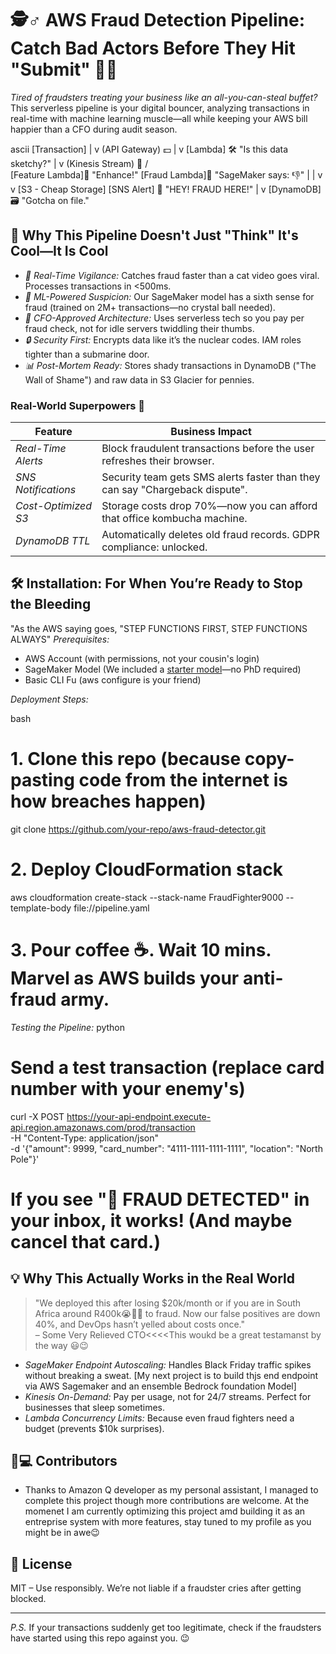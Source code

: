 # 🕵♂ AWS Fraud Detection Pipeline: Catch Bad Actors Before They Hit "Submit" 🚫💸

*Tired of fraudsters treating your business like an all-you-can-steal buffet?* This serverless pipeline is your digital bouncer, analyzing transactions in real-time with machine learning muscle—all while keeping your AWS bill happier than a CFO during audit season. 

ascii
                        [Transaction]
                             |
                             v
                    (API Gateway) 💵
                             |
                             v
             [Lambda] 🛠  "Is this data sketchy?"
                             |
                             v
                  (Kinesis Stream) 🌊
                      /             \
[Feature Lambda]🔧 "Enhance!"       [Fraud Lambda]🤖 "SageMaker says: 👎"
                     |                       |
                     v                       v
               [S3 - Cheap Storage]    [SNS Alert] 📢 "HEY! FRAUD HERE!"
                                      |
                                      v
                              [DynamoDB] 🗃 "Gotcha on file."


## 🌟 Why This Pipeline Doesn't Just "Think" It's Cool—It Is Cool

- *🚨 Real-Time Vigilance:* Catches fraud faster than a cat video goes viral. Processes transactions in <500ms.
- *🤖 ML-Powered Suspicion:* Our SageMaker model has a sixth sense for fraud (trained on 2M+ transactions—no crystal ball needed).
- *💸 CFO-Approved Architecture:* Uses serverless tech so you pay per fraud check, not for idle servers twiddling their thumbs.
- *🔒 Security First:* Encrypts data like it’s the nuclear codes. IAM roles tighter than a submarine door.
- *📊 Post-Mortem Ready:* Stores shady transactions in DynamoDB ("The Wall of Shame") and raw data in S3 Glacier for pennies.

### Real-World Superpowers 🦸

| Feature               | Business Impact                                                                 |
|-----------------------|---------------------------------------------------------------------------------|
| *Real-Time Alerts*  | Block fraudulent transactions before the user refreshes their browser.          |
| *SNS Notifications* | Security team gets SMS alerts faster than they can say "Chargeback dispute".    |
| *Cost-Optimized S3* | Storage costs drop 70%—now you can afford that office kombucha machine.         |
| *DynamoDB TTL*      | Automatically deletes old fraud records. GDPR compliance: unlocked.             |

## 🛠 Installation: For When You’re Ready to Stop the Bleeding
"As the AWS saying goes, "STEP FUNCTIONS FIRST, STEP FUNCTIONS ALWAYS"
*Prerequisites:*
- AWS Account (with permissions, not your cousin's login)
- SageMaker Model (We included a [starter model](MODEL.md)—no PhD required)
- Basic CLI Fu (aws configure is your friend)

*Deployment Steps:*

bash
# 1. Clone this repo (because copy-pasting code from the internet is how breaches happen)
git clone https://github.com/your-repo/aws-fraud-detector.git

# 2. Deploy CloudFormation stack
aws cloudformation create-stack --stack-name FraudFighter9000 --template-body file://pipeline.yaml

# 3. Pour coffee ☕. Wait 10 mins. Marvel as AWS builds your anti-fraud army.


*Testing the Pipeline:*
python
# Send a test transaction (replace card number with your enemy's)
curl -X POST https://your-api-endpoint.execute-api.region.amazonaws.com/prod/transaction \
  -H "Content-Type: application/json" \
  -d '{"amount": 9999, "card_number": "4111-1111-1111-1111", "location": "North Pole"}'

# If you see "🚨 FRAUD DETECTED" in your inbox, it works! (And maybe cancel that card.)


## 💡 Why This Actually Works in the Real World

> "We deployed this after losing $20k/month or if you are in South Africa around R400k😭😮‍💨 to fraud. Now our false positives are down 40%, and DevOps hasn’t yelled about costs once."  
> – Some Very Relieved CTO<<<<This woukd be a great testamanst by the way 😃😉

- *SageMaker Endpoint Autoscaling:* Handles Black Friday traffic spikes without breaking a sweat. [My next project is to build thjs end endpoint via AWS Sagemaker and an ensemble Bedrock foundation Model]
- *Kinesis On-Demand:* Pay per usage, not for 24/7 streams. Perfect for businesses that sleep sometimes.
- *Lambda Concurrency Limits:* Because even fraud fighters need a budget (prevents $10k surprises).

## 🧑💻 Contributors

- Thanks to Amazon Q developer as my personal assistant, I managed to complete this project though more
contributions are welcome.
At the momenet I am currently optimizing this project amd building it as an entreprise system with more features,
stay tuned to my profile as you might be in awe😉

## 📜 License

MIT – Use responsibly. We’re not liable if a fraudster cries after getting blocked.

---

*P.S.* If your transactions suddenly get too legitimate, check if the fraudsters have started using this repo against you. 😉
